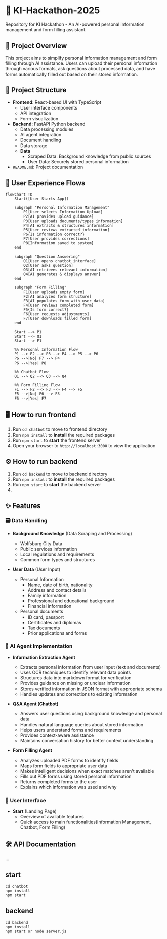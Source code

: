 
# 🚀 KI-Hackathon-2025

Repository for KI Hackathon - An AI-powered personal information management and form filling assistant.

## 🎯 Project Overview

This project aims to simplify personal information management and form filling through AI assistance. Users can upload their personal information through various formats, ask questions about processed data, and have forms automatically filled out based on their stored information.

## 📁 Project Structure

- **Frontend**: React-based UI with TypeScript
  - User interface components
  - API integration
  - Form visualization
- **Backend**: FastAPI Python backend
  - Data processing modules
  - AI agent integration
  - Document handling
  - Data storage
  - **Data** 
    - Scraped Data: Background knowledge from public sources
    - User Data: Securely stored personal information
- `README.md`: Project documentation

## 👤 User Experience Flows

```mermaid
flowchart TD
    Start([User Starts App])
    
    subgraph "Personal Information Management"
        P1[User selects Information Upload]
        P2[AI provides upload guidance]
        P3[User uploads documents/types information]
        P4[AI extracts & structures information]
        P5[User reviews extracted information]
        P6{Is information correct?}
        P7[User provides corrections]
        P8[Information saved to system]
    end
    
    subgraph "Question Answering"
        Q1[User opens chatbot interface]
        Q2[User asks question]
        Q3[AI retrieves relevant information]
        Q4[AI generates & displays answer]
    end
    
    subgraph "Form Filling"
        F1[User uploads empty form]
        F2[AI analyzes form structure]
        F3[AI populates form with user data]
        F4[User reviews completed form]
        F5{Is form correct?}
        F6[User requests adjustments]
        F7[User downloads filled form]
    end
    
    Start --> P1
    Start --> Q1
    Start --> F1
    
    %% Personal Information Flow
    P1 --> P2 --> P3 --> P4 --> P5 --> P6
    P6 -->|No| P7 --> P4
    P6 -->|Yes| P8
    
    %% Chatbot Flow
    Q1 --> Q2 --> Q3 --> Q4
    
    %% Form Filling Flow
    F1 --> F2 --> F3 --> F4 --> F5
    F5 -->|No| F6 --> F3
    F5 -->|Yes| F7
```

## 🖥️ How to run frontend

1. Run `cd chatbot` to move to frontend directory
2. Run `npm install` to **install** the required packages
3. Run `npm start` to **start** the frontend server
4. Open your browser to `http://localhost:3000` to view the application

## ⚙️ How to run backend

1. Run `cd backend` to move to backend directory
2. Run `npm install` to **install** the required packages
3. Run `npm start` to **start** the backend server
4. 
## ✨ Features

### 🗃️ Data Handling

- **Background Knowledge** (Data Scraping and Processing)
  - Wolfsburg City Data
  - Public services information
  - Local regulations and requirements
  - Common form types and structures

- **User Data** (User Input)
  - Personal Information
    - Name, date of birth, nationality
    - Address and contact details
    - Family information
    - Professional and educational background
    - Financial information
  - Personal documents
    - ID card, passport
    - Certificates and diplomas
    - Tax documents
    - Prior applications and forms

### 🤖 AI Agent Implementation

- **Information Extraction Agent**
  - Extracts personal information from user input (text and documents)
  - Uses OCR techniques to identify relevant data points
  - Structures data into markdown format for verification
  - Provides guidance on missing or unclear information
  - Stores verified information in JSON format with appropriate schema
  - Handles updates and corrections to existing information

- **Q&A Agent (Chatbot)**
  - Answers user questions using background knowledge and personal data
  - Handles natural language queries about stored information
  - Helps users understand forms and requirements
  - Provides context-aware assistance
  - Maintains conversation history for better context understanding

- **Form Filling Agent**
  - Analyzes uploaded PDF forms to identify fields
  - Maps form fields to appropriate user data
  - Makes intelligent decisions when exact matches aren't available
  - Fills out PDF forms using stored personal information
  - Returns completed forms to the user
  - Explains which information was used and why

### 👤 User Interface

- **Start** (Landing Page)
  - Overview of available features
  - Quick access to main functionalities(Information Management, Chatbot, Form Filling)

## 🛠️ API Documentation

...


## start
```
cd chatbot
npm install
npm start
```

## backend
```
cd backend
npm install
npm start or node server.js
```
